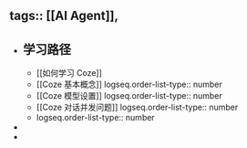 tags:: [[AI Agent]],
---

- ## 学习路径
	- [[如何学习 Coze]]
	- [[Coze 基本概念]]
	  logseq.order-list-type:: number
	- [[Coze 模型设置]]
	  logseq.order-list-type:: number
	- [[Coze 对话并发问题]]
	  logseq.order-list-type:: number
	- logseq.order-list-type:: number
-
-
